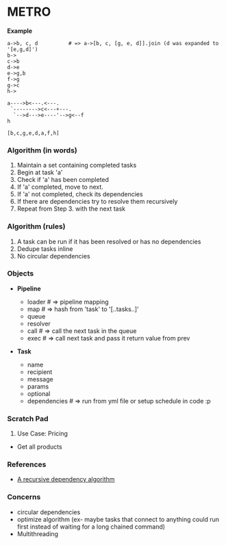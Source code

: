 METRO
=====

**Example**

    a->b, c, d          # => a->[b, c, [g, e, d]].join (d was expanded to '[e,g,d]')
    b->
    c->b
    d->e
    e->g,b
    f->g
    g->c
    h->
    
    a---->b<---.<---.
     `-------->c<---+---.
      `-->d--->e----'-->g<--f
    h
    
    [b,c,g,e,d,a,f,h]

### Algorithm (in words)

1. Maintain a set containing completed tasks
2. Begin at task 'a'
3. Check if 'a' has been completed
4. If 'a' completed, move to next.
5. If 'a' not completed, check its dependencies
6. If there are dependencies try to resolve them recursively
7. Repeat from Step 3. with the next task

### Algorithm (rules)

1. A task can be run if it has been resolved or has no dependencies
2. Dedupe tasks inline
3. No circular dependencies

### Objects

- **Pipeline**
  - loader              # => pipeline mapping
  - map                 # => hash from 'task' to '[..tasks..]'
  - queue
  - resolver
  - call                # => call the next task in the queue
  - exec                # => call next task and pass it return value from prev

- **Task**
  - name
  - recipient
  - message
  - params
  - optional
  - dependencies        # => run from yml file or setup schedule in code :p

### Scratch Pad

1. Use Case: Pricing
  - Get all products

### References

- [A recursive dependency algorithm](http://www.electricmonk.nl/log/2008/08/07/dependency-resolving-algorithm/)

### Concerns

- circular dependencies
- optimize algorithm (ex- maybe tasks that connect to anything could run first instead of waiting for a long chained command)
- Multithreading